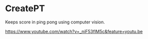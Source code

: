 # CreatePT
Keeps score in ping pong using computer vision. 


https://www.youtube.com/watch?v=_niF53flM5c&feature=youtu.be

